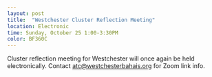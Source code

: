 ```yaml
---
layout: post
title:  "Westchester Cluster Reflection Meeting"
location: Electronic
time: Sunday, October 25 1:00-3:30PM
color: BF360C
---
```

Cluster reflection meeting for Westchester will once again be held
electronically. Contact <atc@westchesterbahais.org> for Zoom link info.
